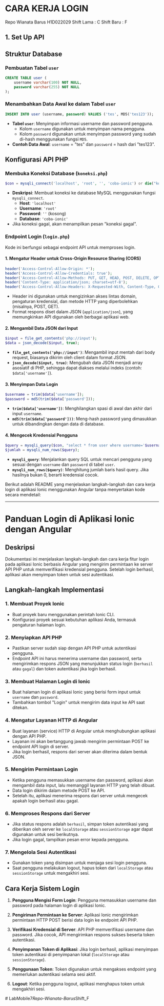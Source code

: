 # CARA KERJA LOGIN
Repo Wianata Barus
H1D022029
Shift Lama : C
Shift Baru : F

## 1. Set Up API

## Struktur Database

### Pembuatan Tabel `user`

```sql
CREATE TABLE user (
    username varchar(100) NOT NULL,
    password varchar(255) NOT NULL
);
```

### Menambahkan Data Awal ke dalam Tabel `user`

```sql
INSERT INTO user (username, password) VALUES ('tes', MD5('tes123'));
```

- **Tabel `user`**: Menyimpan informasi username dan password pengguna.
  - Kolom `username` digunakan untuk menyimpan nama pengguna.
  - Kolom `password` digunakan untuk menyimpan password yang sudah di-hash menggunakan fungsi `MD5`.
- **Contoh Data Awal**: `username` = "tes" dan `password` = hash dari "tes123".

## Konfigurasi API PHP

### Membuka Koneksi Database (`koneksi.php`)

```php
$con = mysqli_connect('localhost', 'root', '', 'coba-ionic') or die("koneksi gagal");
```

- **Deskripsi**: Membuat koneksi ke database MySQL menggunakan fungsi `mysqli_connect`.
  - **Host**: `'localhost'`
  - **Username**: `'root'`
  - **Password**: `''` (kosong)
  - **Database**: `'coba-ionic'`
- Jika koneksi gagal, akan menampilkan pesan "koneksi gagal".

### Endpoint Login (`login.php`)

Kode ini berfungsi sebagai endpoint API untuk memproses login.

#### 1. Mengatur Header untuk Cross-Origin Resource Sharing (CORS)

```php
header('Access-Control-Allow-Origin: *');
header('Access-Control-Allow-Credentials: true');
header('Access-Control-Allow-Methods: PUT, GET, HEAD, POST, DELETE, OPTIONS');
header('Content-Type: application/json; charset=utf-8');
header('Access-Control-Allow-Headers: X-Requested-With, Content-Type, Origin, Authorization, Accept, Client-Security-Token, Accept-Encoding');
```

- Header ini digunakan untuk mengizinkan akses lintas domain, pengaturan kredensial, dan metode HTTP yang diperbolehkan (misalnya, POST, GET).
- Format respons diset dalam JSON (`application/json`), yang memungkinkan API digunakan oleh berbagai aplikasi web.

#### 2. Mengambil Data JSON dari Input

```php
$input = file_get_contents('php://input');
$data = json_decode($input, true);
```

- **`file_get_contents('php://input')`**: Mengambil input mentah dari body request, biasanya dikirim oleh client dalam format JSON.
- **`json_decode($input, true)`**: Mengubah data JSON menjadi array asosiatif di PHP, sehingga dapat diakses melalui indeks (contoh: `$data['username']`).

#### 3. Menyimpan Data Login

```php
$username = trim($data['username']);
$password = md5(trim($data['password']));
```

- **`trim($data['username'])`**: Menghilangkan spasi di awal dan akhir dari input `username`.
- **`md5(trim($data['password']))`**: Meng-hash password yang dimasukkan untuk dibandingkan dengan data di database.

#### 4. Mengecek Kredensial Pengguna

```php
$query = mysqli_query($con, "select * from user where username='$username' and password='$password'");
$jumlah = mysqli_num_rows($query);
```

- **`mysqli_query`**: Menjalankan query SQL untuk mencari pengguna yang sesuai dengan `username` dan `password` di tabel `user`.
- **`mysqli_num_rows($query)`**: Menghitung jumlah baris hasil query. Jika hasilnya bukan 0, berarti kredensial cocok.

Berikut adalah README yang menjelaskan langkah-langkah dan cara kerja login di aplikasi Ionic menggunakan Angular tanpa menyertakan kode secara mendetail:

---

# Panduan Login di Aplikasi Ionic dengan Angular

## Deskripsi
Dokumentasi ini menjelaskan langkah-langkah dan cara kerja fitur login pada aplikasi Ionic berbasis Angular yang mengirim permintaan ke server API PHP untuk memverifikasi kredensial pengguna. Setelah login berhasil, aplikasi akan menyimpan token untuk sesi autentikasi.

## Langkah-langkah Implementasi

### 1. **Membuat Proyek Ionic**
- Buat proyek baru menggunakan perintah Ionic CLI.
- Konfigurasi proyek sesuai kebutuhan aplikasi Anda, termasuk pengaturan halaman login.

### 2. **Menyiapkan API PHP**
- Pastikan server sudah siap dengan API PHP untuk autentikasi pengguna.
- Endpoint API ini harus menerima username dan password, serta mengirimkan respons JSON yang menunjukkan status login (`berhasil` atau `gagal`) dan token autentikasi jika login berhasil.

### 3. **Membuat Halaman Login di Ionic**
- Buat halaman login di aplikasi Ionic yang berisi form input untuk `username` dan `password`.
- Tambahkan tombol "Login" untuk mengirim data input ke API saat ditekan.

### 4. **Mengatur Layanan HTTP di Angular**
- Buat layanan (service) HTTP di Angular untuk menghubungkan aplikasi dengan API PHP.
- Layanan ini akan bertanggung jawab mengirim permintaan POST ke endpoint API login di server.
- Jika login berhasil, respons dari server akan diterima dalam bentuk JSON.

### 5. **Mengirim Permintaan Login**
- Ketika pengguna memasukkan username dan password, aplikasi akan mengambil data input, lalu memanggil layanan HTTP yang telah dibuat.
- Data login dikirim dalam metode POST ke API.
- Setelah itu, aplikasi menerima respons dari server untuk mengecek apakah login berhasil atau gagal.

### 6. **Memproses Respons dari Server**
- Jika status respons adalah `berhasil`, simpan token autentikasi yang diberikan oleh server ke `localStorage` atau `sessionStorage` agar dapat digunakan untuk sesi berikutnya.
- Jika login gagal, tampilkan pesan error kepada pengguna.

### 7. **Mengelola Sesi Autentikasi**
- Gunakan token yang disimpan untuk menjaga sesi login pengguna.
- Saat pengguna melakukan logout, hapus token dari `localStorage` atau `sessionStorage` untuk mengakhiri sesi.

## Cara Kerja Sistem Login

1. **Pengguna Mengisi Form Login**: Pengguna memasukkan username dan password pada halaman login di aplikasi Ionic.

2. **Pengiriman Permintaan ke Server**: Aplikasi Ionic mengirimkan permintaan HTTP POST berisi data login ke endpoint API PHP.

3. **Verifikasi Kredensial di Server**: API PHP memverifikasi username dan password. Jika cocok, API mengirimkan respons sukses beserta token autentikasi.

4. **Penyimpanan Token di Aplikasi**: Jika login berhasil, aplikasi menyimpan token autentikasi di penyimpanan lokal (`localStorage` atau `sessionStorage`).

5. **Penggunaan Token**: Token digunakan untuk mengakses endpoint yang memerlukan autentikasi selama sesi aktif.

6. **Logout**: Ketika pengguna logout, aplikasi menghapus token untuk mengakhiri sesi.


#   L a b M o b i l e 7 _ R e p o - W i a n a t a - B a r u s _ S h i f t _ F  
 